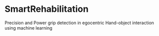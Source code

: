 # SmartRehabilitation
Precision and Power grip detection in egocentric Hand-object interaction using machine learning

